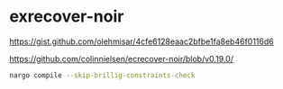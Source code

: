 # exrecover-noir

https://gist.github.com/olehmisar/4cfe6128eaac2bfbe1fa8eb46f0116d6

https://github.com/colinnielsen/ecrecover-noir/blob/v0.19.0/

```bash
nargo compile --skip-brillig-constraints-check
```